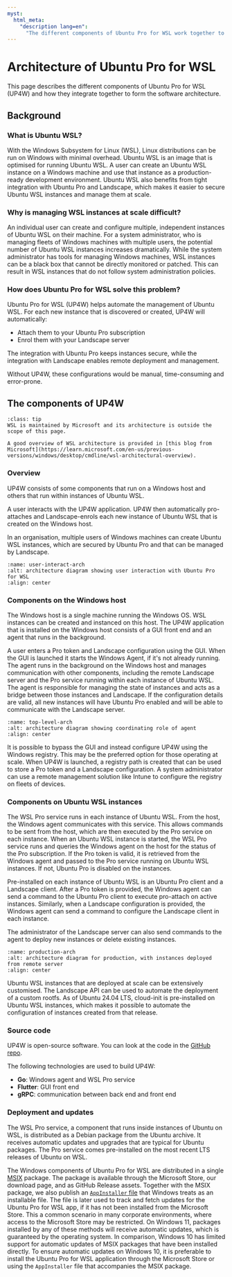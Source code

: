 ```yaml
---
myst:
  html_meta:
    "description lang=en":
      "The different components of Ubuntu Pro for WSL work together to support automatic securing of WSL instances and integration with remote management tools."
---
```


# Architecture of Ubuntu Pro for WSL

This page describes the different components of Ubuntu Pro for WSL (UP4W) and how they integrate
together to form the software architecture.

## Background

### What is Ubuntu WSL?

With the Windows Subsystem for Linux (WSL), Linux distributions can be run on
Windows with minimal overhead. Ubuntu WSL is an image that is optimised for
running Ubuntu WSL. A user can create an Ubuntu WSL instance on a Windows
machine and use that instance as a production-ready development environment.
Ubuntu WSL also benefits from tight integration with Ubuntu Pro and
Landscape, which makes it easier to secure Ubuntu WSL instances and manage them
at scale.

### Why is managing WSL instances at scale difficult?

An individual user can create and configure multiple, independent instances of
Ubuntu WSL on their machine. For a system administrator, who is managing
fleets of Windows machines with multiple users, the potential number of Ubuntu
WSL instances increases dramatically. While the system administrator has tools
for managing Windows machines, WSL instances can be a black box that cannot be
directly monitored or patched. This can result in WSL instances that do not
follow system administration policies.

### How does Ubuntu Pro for WSL solve this problem?

Ubuntu Pro for WSL (UP4W) helps automate the management of Ubuntu WSL.
For each new instance that is discovered or created, UP4W will automatically:

* Attach them to your Ubuntu Pro subscription
* Enrol them with your Landscape server

The integration with Ubuntu Pro keeps instances secure, while the
integration with Landscape enables remote deployment and management.

Without UP4W, these configurations would be manual, time-consuming and
error-prone.

## The components of UP4W

```{admonition} WSL architecture
:class: tip
WSL is maintained by Microsoft and its architecture is outside the scope of this page.

A good overview of WSL architecture is provided in [this blog from Microsoft](https://learn.microsoft.com/en-us/previous-versions/windows/desktop/cmdline/wsl-architectural-overview).
```

### Overview

UP4W consists of some components that run on a Windows host
and others that run within instances of Ubuntu  WSL.

A user interacts with the UP4W application. UP4W then automatically
pro-attaches and Landscape-enrols each new instance of Ubuntu WSL that is
created on the Windows host.

In an organisation, multiple users of Windows machines can create Ubuntu WSL
instances, which are secured by Ubuntu Pro and that can be managed by Landscape.

```{figure} ../diagrams/structurizr-SystemLandscape.png
:name: user-interact-arch
:alt: architecture diagram showing user interaction with Ubuntu Pro for WSL
:align: center
```

### Components on the Windows host

The Windows host is a single machine running the Windows OS. WSL instances can
be created and instanced on this host. The UP4W application that is installed
on the Windows host consists of a GUI front end and an agent that runs in the
background.

A user enters a Pro token and Landscape configuration using the GUI. When the
GUI is launched it starts the Windows Agent, if it's not already running. The agent runs in the background
on the Windows host and manages communication with other components, including
the remote Landscape server and the Pro service running within each instance of
Ubuntu WSL. The agent is responsible for managing the state of instances and
acts as a bridge between those instances and Landscape. If the configuration
details are valid, all new instances will have Ubuntu Pro enabled and will be
able to communicate with the Landscape server.

```{figure} ../diagrams/structurizr-SystemContainers.png
:name: top-level-arch
:alt: architecture diagram showing coordinating role of agent
:align: center
```

It is possible to bypass the GUI and instead configure UP4W using the Windows
registry. This may be the preferred option for those operating at scale. When
UP4W is launched, a registry path is created that can be used to store a Pro
token and a Landscape configuration. A system administrator can use a remote
management solution like Intune to configure the registry on fleets of devices.

### Components on Ubuntu WSL instances

The WSL Pro service runs in each instance of Ubuntu WSL. From the host, the
Windows agent communicates with this service. This allows commands to be sent
from the host, which are then executed by the Pro service on each instance.
When an Ubuntu WSL instance is started, the WSL Pro service runs and queries
the Windows agent on the host for the status of the Pro subscription.
If the Pro token is valid, it is retrieved from the Windows agent and
passed to the Pro service running on Ubuntu WSL instances.
If not, Ubuntu Pro is disabled on the instances.

Pre-installed on each instance of Ubuntu WSL is an Ubuntu Pro client
and a Landscape client.
After a Pro token is provided, the Windows agent can send a
command to the Ubuntu Pro client to execute pro-attach on active instances.
Similarly, when a Landscape configuration is provided, the Windows agent
can send a command to configure the Landscape client in each instance.

The administrator of the Landscape server can also send commands to the agent
to deploy new instances or delete existing instances.

```{figure} ../diagrams/structurizr-Production.png
:name: production-arch
:alt: architecture diagram for production, with instances deployed from remote server
:align: center
```

Ubuntu WSL instances that are deployed at scale can be extensively customised.
The Landscape API can be used to automate the deployment of a custom rootfs. As
of Ubuntu 24.04 LTS, cloud-init is pre-installed on Ubuntu WSL instances, which
makes it possible to automate the configuration of instances created from that
release.

### Source code

UP4W is open-source software. You can look at the code in the [GitHub
repo](https://github.com/canonical/ubuntu-pro-for-wsl).

The following technologies are used to build UP4W:

* **Go**: Windows agent and WSL Pro service
* **Flutter**: GUI front end
* **gRPC**: communication between back end and front end

### Deployment and updates

The WSL Pro service, a component that runs inside instances of Ubuntu on WSL, is
distributed as a Debian package from the Ubuntu archive. It receives
automatic updates and upgrades that are typical for Ubuntu packages.
The Pro service comes pre-installed on the most recent LTS releases of Ubuntu on WSL.

The Windows components of Ubuntu Pro for WSL are distributed in a single
[MSIX](https://learn.microsoft.com/en-us/windows/msix/overview) package.
The package is available through the Microsoft Store, our download page, and as GitHub
Release assets. Together with the MSIX package, we also publish an
[`AppInstaller` file](https://learn.microsoft.com/en-us/windows/msix/app-installer/app-installer-file-overview)
that Windows treats as an installable file. The file is later used to track and fetch
updates for the Ubuntu Pro for WSL app, if it has not been installed from the Microsoft
Store. This a common scenario in many corporate environments, where access to the Microsoft Store may be restricted.
On Windows 11, packages installed by any of these methods will receive automatic updates, which is guaranteed by
the operating system. In comparison, Windows 10 has limited support for automatic
updates of MSIX packages that have been installed directly. To ensure automatic updates on Windows 10, it is preferable to
install the Ubuntu Pro for WSL application through the Microsoft Store or using the
`AppInstaller` file that accompanies the MSIX package.
